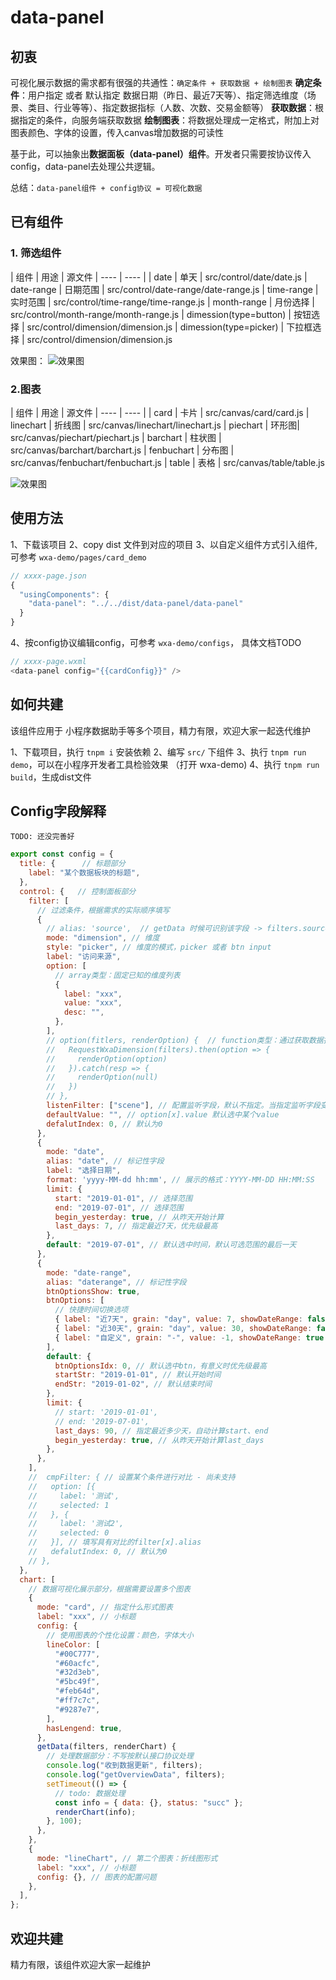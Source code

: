# data-panel

## 初衷
可视化展示数据的需求都有很强的共通性：`确定条件 + 获取数据 + 绘制图表`
**确定条件**：用户指定 或者 默认指定 数据日期（昨日、最近7天等）、指定筛选维度（场景、类目、行业等等）、指定数据指标（人数、次数、交易金额等）
**获取数据**：根据指定的条件，向服务端获取数据
**绘制图表**：将数据处理成一定格式，附加上对图表颜色、字体的设置，传入canvas增加数据的可读性

基于此，可以抽象出**数据面板（data-panel）组件**。开发者只需要按协议传入config，data-panel去处理公共逻辑。

总结：`data-panel组件 + config协议 = 可视化数据`



## 已有组件

### 1. 筛选组件
|  组件  | 用途  | 源文件
|  ----  | ----  | 
| date  | 单天 |  src/control/date/date.js
| date-range  | 日期范围 | src/control/date-range/date-range.js
| time-range | 实时范围 | src/control/time-range/time-range.js
| month-range | 月份选择 | src/control/month-range/month-range.js
| dimession(type=button)  | 按钮选择  | src/control/dimension/dimension.js
| dimession(type=picker)  | 下拉框选择  | src/control/dimension/dimension.js

效果图：
![效果图](http://tapd.oa.com/tfl/captures/2021-09/tapd_personalword_1100000000000471677_base64_1631107680_52.png)

### 2.图表

|  组件  | 用途  | 源文件
|  ----  | ----  | 
| card  | 卡片 | src/canvas/card/card.js
| linechart  | 折线图 |  src/canvas/linechart/linechart.js
| piechart  | 环形图|  src/canvas/piechart/piechart.js
| barchart | 柱状图 |  src/canvas/barchart/barchart.js
| fenbuchart | 分布图 |  src/canvas/fenbuchart/fenbuchart.js
| table | 表格 | src/canvas/table/table.js


![效果图](http://tapd.oa.com/tfl/captures/2021-09/tapd_personalword_1100000000000471677_base64_1631107487_88.png)



## 使用方法
1、下载该项目
2、copy dist 文件到对应的项目
3、以自定义组件方式引入组件, 可参考 `wxa-demo/pages/card_demo`
```js
// xxxx-page.json
{
  "usingComponents": {
    "data-panel": "../../dist/data-panel/data-panel"
  }
}
```
4、按config协议编辑config，可参考 `wxa-demo/configs`， 具体文档TODO
```js
// xxxx-page.wxml
<data-panel config="{{cardConfig}}" />
```

## 如何共建
该组件应用于 小程序数据助手等多个项目，精力有限，欢迎大家一起迭代维护

1、下载项目，执行 `tnpm i` 安装依赖
2、编写 `src/` 下组件
3、执行 `tnpm run demo`，可以在小程序开发者工具检验效果 （打开 wxa-demo)
4、执行 `tnpm run build`，生成dist文件


## Config字段解释
`TODO: 还没完善好`

```js
export const config = {
  title: {      // 标题部分
    label: "某个数据板块的标题",
  },
  control: {   // 控制面板部分
    filter: [
      // 过滤条件，根据需求的实际顺序填写
      {
        // alias: 'source',  // getData 时候可识别该字段 -> filters.source 可以获取
        mode: "dimension", // 维度
        style: "picker", // 维度的模式，picker 或者 btn input
        label: "访问来源",
        option: [
          // array类型：固定已知的维度列表
          {
            label: "xxx",
            value: "xxx",
            desc: "",
          },
        ],
        // option(fitlers, renderOption) {  // function类型：通过获取数据接口获取
        //   RequestWxaDimension(filters).then(option => {
        //     renderOption(option)
        //   }).catch(resp => {
        //     renderOption(null)
        //   })
        // },
        listenFilter: ["scene"], // 配置监听字段，默认不指定。当指定监听字段变化，会触发请求option更新
        defaultValue: "", // option[x].value 默认选中某个value
        defalutIndex: 0, // 默认为0
      },
      {
        mode: "date",
        alias: "date", // 标记性字段
        label: "选择日期",
        format: 'yyyy-MM-dd hh:mm', // 展示的格式：YYYY-MM-DD HH:MM:SS
        limit: {
          start: "2019-01-01", // 选择范围
          end: "2019-07-01", // 选择范围
          begin_yesterday: true, // 从昨天开始计算
          last_days: 7, // 指定最近7天，优先级最高
        },
        default: "2019-07-01", // 默认选中时间，默认可选范围的最后一天
      },
      {
        mode: "date-range",
        alias: "daterange", // 标记性字段
        btnOptionsShow: true,
        btnOptions: [
          // 快捷时间切换选项
          { label: "近7天", grain: "day", value: 7, showDateRange: false },
          { label: "近30天", grain: "day", value: 30, showDateRange: false },
          { label: "自定义", grain: "-", value: -1, showDateRange: true },
        ],
        default: {
          btnOptionsIdx: 0, // 默认选中btn，有意义时优先级最高
          startStr: "2019-01-01", // 默认开始时间
          endStr: "2019-01-02", // 默认结束时间
        },
        limit: {
          // start: '2019-01-01',
          // end: '2019-07-01',
          last_days: 90, // 指定最近多少天，自动计算start、end
          begin_yesterday: true, // 从昨天开始计算last_days
        },
      },
    ],
    //  cmpFilter: { // 设置某个条件进行对比 - 尚未支持
    //   option: [{
    //     label: '测试',
    //     selected: 1
    //   }, {
    //     label: '测试2',
    //     selected: 0
    //   }], // 填写具有对比的filter[x].alias
    //   defalutIndex: 0, // 默认为0
    // },
  },
  chart: [
    // 数据可视化展示部分，根据需要设置多个图表
    {
      mode: "card", // 指定什么形式图表
      label: "xxx", // 小标题
      config: {
        // 使用图表的个性化设置：颜色，字体大小
        lineColor: [
          "#00C777",
          "#60acfc",
          "#32d3eb",
          "#5bc49f",
          "#feb64d",
          "#ff7c7c",
          "#9287e7",
        ],
        hasLengend: true,
      },
      getData(filters, renderChart) {
        // 处理数据部分：不写按默认接口协议处理
        console.log("收到数据更新", filters);
        console.log("getOverviewData", filters);
        setTimeout(() => {
          // todo: 数据处理
          const info = { data: {}, status: "succ" };
          renderChart(info);
        }, 100);
      },
    },
    {
      mode: "lineChart", // 第二个图表：折线图形式
      label: "xxx", // 小标题
      config: {}, // 图表的配置问题
    },
  ],
};
```

## 欢迎共建
精力有限，该组件欢迎大家一起维护